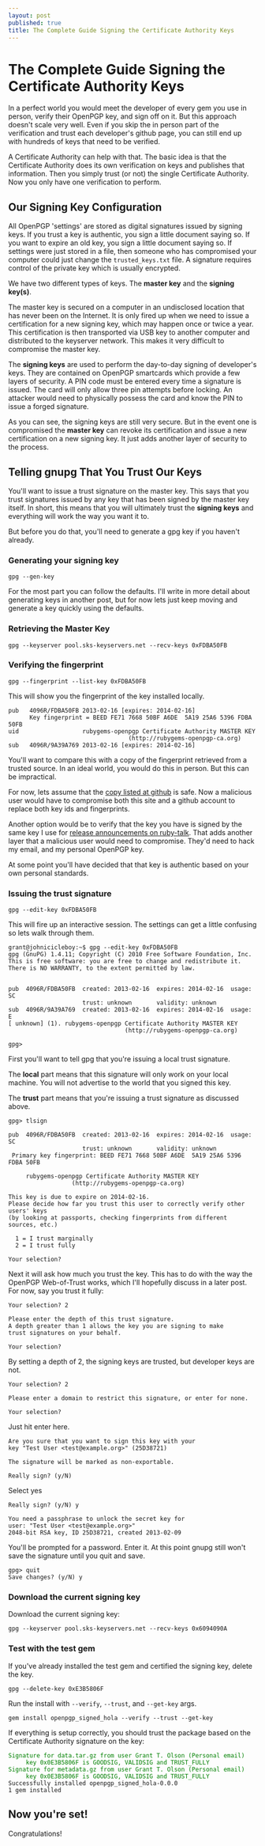 ```yaml
---
layout: post
published: true
title: The Complete Guide Signing the Certificate Authority Keys
---
```


The Complete Guide Signing the Certificate Authority Keys
=========================================================

In a perfect world you would meet the developer of every gem you use
in person, verify their OpenPGP key, and sign off on it.  But this
approach doesn't scale very well.  Even if you skip the in person part
of the verification and trust each developer's github page, you can
still end up with hundreds of keys that need to be verified.

A Certificate Authority can help with that.  The basic idea is that
the Certificate Authority does its own verification on keys and
publishes that information.  Then you simply trust (or not) the single
Certificate Authority.  Now you only have one verification to perform.

Our Signing Key Configuration
-----------------------------

All OpenPGP 'settings' are stored as digital signatures issued by
signing keys.  If you trust a key is authentic, you sign a little
document saying so.  If you want to expire an old key, you sign a
little document saying so.  If settings were just stored in a file,
then someone who has compromised your computer could just change the
`trusted_keys.txt` file.  A signature requires control of the private
key which is usually encrypted.

We have two different types of keys.  The **master key** and the **signing
key(s)**.

The master key is secured on a computer in an undisclosed location
that has never been on the Internet.  It is only fired up when we need
to issue a certification for a new signing key, which may happen once
or twice a year.  This certification is then transported via USB key
to another computer and distributed to the keyserver network.  This
makes it very difficult to compromise the master key.

The **signing keys** are used to perform the day-to-day signing of
developer's keys.  They are contained on OpenPGP smartcards which
provide a few layers of security.  A PIN code must be entered every
time a signature is issued.  The card will only allow three pin
attempts before locking.  An attacker would need to physically possess
the card and know the PIN to issue a forged signature.

As you can see, the signing keys are still very secure.  But in the
event one is compromised the **master key** can revoke its
certification and issue a new certification on a new signing key.  It
just adds another layer of security to the process.

Telling gnupg That You Trust Our Keys
-------------------------------------

You'll want to issue a trust signature on the master key.  This says
that you trust signatures issued by any key that has been signed by
the master key itself.  In short, this means that you will ultimately
trust the **signing keys** and everything will work the way you want
it to.

But before you do that, you'll need to generate a gpg key if you
haven't already.

### Generating your signing key

    gpg --gen-key

For the most part you can follow the defaults.  I'll write in more
detail about generating keys in another post, but for now lets just
keep moving and generate a key quickly using the defaults.

### Retrieving the Master Key

    gpg --keyserver pool.sks-keyservers.net --recv-keys 0xFDBA50FB

### Verifying the fingerprint

    gpg --fingerprint --list-key 0xFDBA50FB

This will show you the fingerprint of the key installed locally.

    pub   4096R/FDBA50FB 2013-02-16 [expires: 2014-02-16]
          Key fingerprint = BEED FE71 7668 50BF A6DE  5A19 25A6 5396 FDBA 50FB
    uid                  rubygems-openpgp Certificate Authority MASTER KEY
	                                  (http://rubygems-openpgp-ca.org)
    sub   4096R/9A39A769 2013-02-16 [expires: 2014-02-16]

You'll want to compare this with a copy of the fingerprint retrieved
from a trusted source.  In an ideal world, you would do this in
person.  But this can be impractical.

For now, lets assume that the [copy listed at
github](https://github.com/grant-olson/rubygems-openpgp-ca.org) is
safe.  Now a malicious user would have to compromise both this site
and a github account to replace both key ids and fingerprints.

Another option would be to verify that the key you have is signed by
the same key I use for [release announcements on
ruby-talk](http://www.ruby-forum.com/topic/4411248#new).  That adds
another layer that a malicious user would need to compromise.  They'd
need to hack my email, and my personal OpenPGP key.

At some point you'll have decided that that key is authentic based on
your own personal standards.

### Issuing the trust signature

    gpg --edit-key 0xFDBA50FB

This will fire up an interactive session.  The settings can get a
little confusing so lets walk through them.

    grant@johnicicleboy:~$ gpg --edit-key 0xFDBA50FB
    gpg (GnuPG) 1.4.11; Copyright (C) 2010 Free Software Foundation, Inc.
    This is free software: you are free to change and redistribute it.
    There is NO WARRANTY, to the extent permitted by law.
    
    
    pub  4096R/FDBA50FB  created: 2013-02-16  expires: 2014-02-16  usage: SC  
                         trust: unknown       validity: unknown
    sub  4096R/9A39A769  created: 2013-02-16  expires: 2014-02-16  usage: E   
    [ unknown] (1). rubygems-openpgp Certificate Authority MASTER KEY
                                     (http://rubygems-openpgp-ca.org)
    
    gpg>

First you'll want to tell gpg that you're issuing a local trust
signature.  

The **local** part means that this signature will only
work on your local machine.  You will not advertise to the world that
you signed this key.

The **trust** part means that you're issuing a trust signature as
discussed above.

    gpg> tlsign
    
    pub  4096R/FDBA50FB  created: 2013-02-16  expires: 2014-02-16  usage: SC  
                         trust: unknown       validity: unknown
     Primary key fingerprint: BEED FE71 7668 50BF A6DE  5A19 25A6 5396 FDBA 50FB
    
         rubygems-openpgp Certificate Authority MASTER KEY
	                  (http://rubygems-openpgp-ca.org)
    
    This key is due to expire on 2014-02-16.
    Please decide how far you trust this user to correctly verify other users' keys
    (by looking at passports, checking fingerprints from different sources, etc.)
    
      1 = I trust marginally
      2 = I trust fully
    
    Your selection?

Next it will ask how much you trust the key.  This has to do with the
way the OpenPGP Web-of-Trust works, which I'll hopefully discuss in a
later post.  For now, say you trust it fully:

    Your selection? 2
    
    Please enter the depth of this trust signature.
    A depth greater than 1 allows the key you are signing to make
    trust signatures on your behalf.
    
    Your selection?

By setting a depth of 2, the signing keys are trusted, but developer
keys are not.

    Your selection? 2
    
    Please enter a domain to restrict this signature, or enter for none.
    
    Your selection? 

Just hit enter here.

    Are you sure that you want to sign this key with your
    key "Test User <test@example.org>" (25D38721)
    
    The signature will be marked as non-exportable.
    
    Really sign? (y/N)

Select yes

    Really sign? (y/N) y
    
    You need a passphrase to unlock the secret key for
    user: "Test User <test@example.org>"
    2048-bit RSA key, ID 25D38721, created 2013-02-09
    
You'll be prompted for a password.  Enter it.  At this point gnupg
still won't save the signature until you quit and save.
    
    gpg> quit
    Save changes? (y/N) y

### Download the current signing key

Download the current signing key:

    gpg --keyserver pool.sks-keyservers.net --recv-keys 0x6094090A

### Test with the test gem

If you've already installed the test gem and certified the signing
key, delete the key.

    gpg --delete-key 0xE3B5806F

Run the install with `--verify`, `--trust`, and `--get-key` args.

    gem install openpgp_signed_hola --verify --trust --get-key

If everything is setup correctly, you should trust the package based
on the Certificate Authority signature on the key:

<pre><code><span style='color:green;'>Signature for data.tar.gz from user Grant T. Olson (Personal email)
    <kgo@grant-olson.net> key 0x0E3B5806F is GOODSIG, VALIDSIG and TRUST_FULLY
Signature for metadata.gz from user Grant T. Olson (Personal email)
    <kgo@grant-olson.net> key 0x0E3B5806F is GOODSIG, VALIDSIG and TRUST_FULLY</span>
Successfully installed openpgp_signed_hola-0.0.0
1 gem installed</code></pre>

Now you're set!
---------------

Congratulations!
